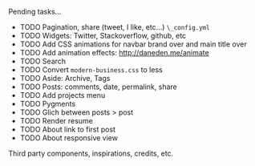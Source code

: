 Pending tasks...

  * TODO Pagination, share (tweet, I like, etc...) `\_config.yml`
  * TODO Widgets: Twitter, Stackoverflow, github, etc
  * TODO Add CSS animations for navbar brand over and main title over
  * TODO Add animation effects: http://daneden.me/animate
  * TODO Search
  * TODO Convert `modern-business.css` to less
  * TODO Aside: Archive, Tags
  * TODO Posts: comments, date, permalink, share
  * TODO Add projects menu
  * TODO Pygments
  * TODO Glich between posts > post
  * TODO Render resume
  * TODO About link to first post
  * TODO About responsive view

Third party components, inspirations, credits, etc.
